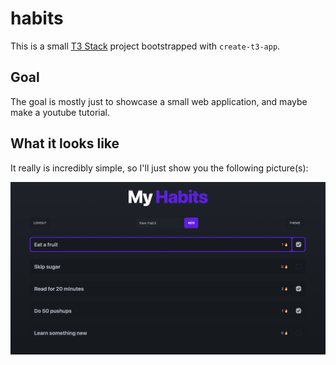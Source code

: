 # habits

This is a small [T3 Stack](https://create.t3.gg/) project bootstrapped with `create-t3-app`.

## Goal

The goal is mostly just to showcase a small web application, and maybe make a youtube tutorial.

## What it looks like

It really is incredibly simple, so I'll just show you the following picture(s):

![habits view](https://raw.githubusercontent.com/Dirivial/habits/main/public/HabitPageExample.png)
